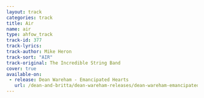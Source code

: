 ```yaml
---
layout: track
categories: track
title: Air
name: air
type: ahfow_track
track-id: 377
track-lyrics: 
track-author: Mike Heron
track-sort: "AIR"
track-original: The Incredible String Band
cover: true
available-on:
 - release: Dean Wareham - Emancipated Hearts
   url: /dean-and-britta/dean-wareham-releases/dean-wareham-emancipated-hearts/
---
```

